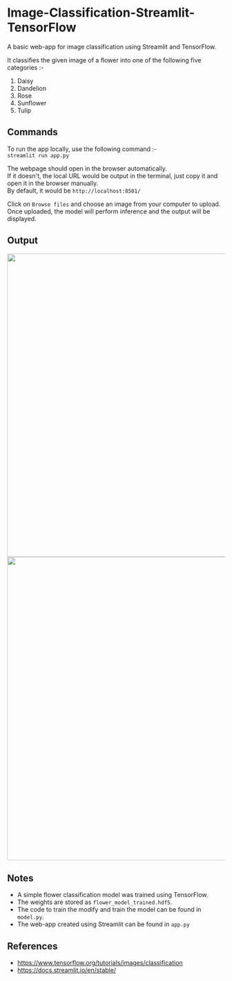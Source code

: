 # Image-Classification-Streamlit-TensorFlow
A basic web-app for image classification using Streamlit and TensorFlow.

It classifies the given image of a flower into one of the following five categories :-  
1. Daisy
2. Dandelion
3. Rose
4. Sunflower
5. Tulip

## Commands

To run the app locally, use the following command :-  
`streamlit run app.py`  

The webpage should open in the browser automatically.  
If it doesn't, the local URL would be output in the terminal, just copy it and open it in the browser manually.  
By default, it would be `http://localhost:8501/`  

Click on `Browse files` and choose an image from your computer to upload.  
Once uploaded, the model will perform inference and the output will be displayed.  

## Output

<img src ='misc/sample_home_page.png' width = 700>  

<img src ='misc/sample_output.png' width = 700>


## Notes
* A simple flower classification model was trained using TensorFlow.  
* The weights are stored as `flower_model_trained.hdf5`.  
* The code to train the modify and train the model can be found in `model.py`.  
* The web-app created using Streamlit can be found in `app.py`


## References

* https://www.tensorflow.org/tutorials/images/classification
* https://docs.streamlit.io/en/stable/
